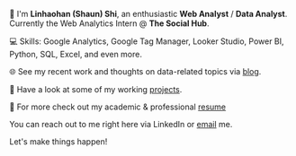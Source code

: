 ---
---

👋 I'm **Linhaohan (Shaun) Shi**, an enthusiastic **Web Analyst** / **Data Analyst**.
Currently the Web Analytics Intern @ **The Social Hub**.

💻 Skills: Google Analytics, Google Tag Manager, Looker Studio, Power BI, Python, SQL, Excel, and even more.  
  
🌐  See my recent work and thoughts on data-related topics via [blog].
  
🔎 Have a look at some of my working [projects].
  
📖 For more check out my academic & professional [resume]
  
You can reach out to me right here via LinkedIn 
or [email] me.  
  
Let's make things happen!



[projects]: /portfolio/projects/
[blog]: /portfolio/blog/
[resume]: https://www.canva.com/design/DAFmKCcA6t0/ZS623W35g6NKEcdkaWCe9g/view?utm_content=DAFmKCcA6t0&utm_campaign=designshare&utm_medium=link&utm_source=publishsharelink
[email]: mailto:shaun.out.the.box@gmail.com
